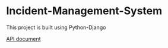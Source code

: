 # Incident-Management-System
This project is built using Python-Django

[API document](https://documenter.getpostman.com/view/11223609/SztK258j?version=latest)

